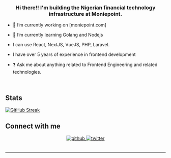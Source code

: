 
  
### <div align="center">Hi there!! I'm building the Nigerian financial technology infrastructure at Moniepoint.</div>  
  

- 🔭 I’m currently working on [moniepoint.com]
  
- 🌱 I’m currently learning Golang and Nodejs

- I can use React, NextJS, VueJS, PHP, Laravel.

- I have over 5 years of experience in frontend development
  
- ❓ Ask me about anything related to Frontend Engineering and related technologies.  

  

<br/>  
 

## Stats 
[![GitHub Streak](http://github-readme-streak-stats.herokuapp.com?user=AdewaleAdeniji&theme=dark&hide_border=true&border_radius=15&background=000807)](https://git.io/streak-stats)

## Connect with me  
<div align="center">
<a href="https://github.com/AdewaleAdeniji" target="_blank">
<img src=https://img.shields.io/badge/github-%2324292e.svg?&style=for-the-badge&logo=github&logoColor=white alt=github style="margin-bottom: 5px;" />
</a>
<a href="https://twitter.com/DevFeranmi" target="_blank">
<img src=https://img.shields.io/badge/twitter-%2300acee.svg?&style=for-the-badge&logo=twitter&logoColor=white alt=twitter style="margin-bottom: 5px;" />
</a>

</div>  
   

<br/>    


----


